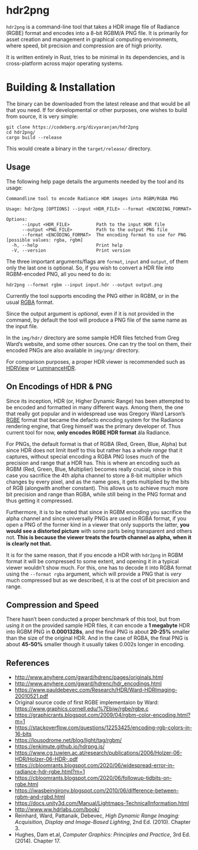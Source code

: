 # hdr2png

`hdr2png` is a command-line tool that takes a HDR image file of Radiance (RGBE) format and encodes into a 8-bit RGBM/A PNG file. It is primarily for asset creation and management in graphical computing environments, where speed, bit precision and compression are of high priority.

It is written entirely in Rust, tries to be minimal in its dependencies, and is cross-platform across major operating systems.

# Building & Installation

The binary can be downloaded from the latest release and that would be all that you need. If for developmental or other purposes, one wishes to build from source, it is very simple:

```
git clone https://codeberg.org/divyaranjan/hdr2png
cd hdr2png/
cargo build --release
```
This would create a binary in the `target/release/` directory.

## Usage

The following help page details the arguments needed by the tool and its usage:

```
Commandline tool to encode Radiance HDR images into RGBM/RGBA PNG

Usage: hdr2png [OPTIONS] --input <HDR_FILE> --format <ENCODING_FORMAT>

Options:
      --input <HDR_FILE>          Path to the input HDR file
      --output <PNG_FILE>         Path to the output PNG file
      --format <ENCODING_FORMAT>  The encoding format to use for PNG [possible values: rgba, rgbm]
  -h, --help                      Print help
  -V, --version                   Print version
```

The three important arguments/flags are `format`, `input` and `output`, of them only the last one is optional. So, if you wish to convert a HDR file into RGBM-encoded PNG, all you need to do is:

```
hdr2png --format rgbm --input input.hdr --output output.png
```

Currently the tool supports encoding the PNG either in RGBM, or in the usual [RGBA](https://en.wikipedia.org/wiki/RGBA_color_model) format.

Since the output argument is _optional_, even if it is not provided in the command, by default the tool will produce a PNG file of the same name as the input file.

In the `img/hdr/` directory are some sample HDR files fetched from Greg Ward’s website, and some other sources. One can try the tool on them, their encoded PNGs are also available in `img/png/` directory.

For comparison purposes, a proper HDR viewer is recommended such as [HDRView](https://wkjarosz.github.io/hdrview/) or [LuminanceHDR](https://github.com/LuminanceHDR/LuminanceHDR).

## On Encodings of HDR & PNG

Since its inception, HDR (or, Higher Dynamic Range) has been attempted to be encoded and formatted in many different ways. Among them, the one that really got popular and in widespread use was Gregory Ward Larson’s [RGBE](https://en.wikipedia.org/wiki/RGBE_image_format) format that became the defacto encoding system for the Radiance rendering engine, that Greg himself was the primary developer of. Thus current tool for now, **only encodes RGBE HDR format** ála Radiance.

For PNGs, the default format is that of RGBA (Red, Green, Blue, Alpha) but since HDR does not limit itself to this but rather has a whole _range_ that it captures, without special encoding a RGBA PNG loses much of the precision and range that a HDR has. This is where an encoding such as RGBM (Red, Green, Blue, Multiplier) becomes really crucial, since in this case you sacrifice the 4th alpha channel to store a 8-bit multiplier which changes by every pixel, and as the name goes, it gets multiplied by the bits of RGB (alongwith another constant). This allows us to achieve much more bit precision and range than RGBA, while still being in the PNG format and thus getting it compressed.

Furthermore, it is to be noted that since in RGBM encoding you sacrifice the alpha channel and since universally PNGs are used in RGBA format, if you open a PNG of the former kind in a viewer that only supports the latter, **you would see a distorted picture** with some parts being transparent and others not. **This is because the viewer treats the fourth channel as alpha, when it is clearly not that.**

It is for the same reason, that if you encode a HDR with `hdr2png` in RGBM format it will be compressed to some extent, and opening it in a typical viewer wouldn’t show much. For this, one has to decode it into RGBA format using the `--format rgba` argument, which will provide a PNG that is _very_ much compressed but as we described, it is at the cost of bit precision and range.

## Compression and Speed

There hasn’t been conducted a proper benchmark of this tool, but from using it on the provided sample HDR files, it can encode a **1 megabyte** HDR into RGBM PNG in **0.0001328s**, and the final PNG is about **20-25%** smaller than the size of the original HDR. And in the case of RGBA, the final PNG is about **45-50%** smaller though it usually takes 0.002s longer in encoding.

## References

- http://www.anyhere.com/gward/hdrenc/pages/originals.html
- http://www.anyhere.com/gward/hdrenc/hdr_encodings.html
- https://www.pauldebevec.com/Research/HDR/Ward-HDRImaging-20010521.pdf
- Original source code of first RGBE implementaion by Ward: https://www.graphics.cornell.edu/%7Ebjw/rgbe/rgbe.c
- https://graphicrants.blogspot.com/2009/04/rgbm-color-encoding.html?m=1
- https://stackoverflow.com/questions/12253425/encoding-rgb-colors-in-16-bits
- https://lousodrome.net/blog/light/tag/rgbm/
- https://enkimute.github.io/hdrpng.js/
- https://www.cg.tuwien.ac.at/research/publications/2006/Holzer-06-HDR/Holzer-06-HDR-.pdf
- https://cbloomrants.blogspot.com/2020/06/widespread-error-in-radiance-hdr-rgbe.html?m=1
- https://cbloomrants.blogspot.com/2020/06/followup-tidbits-on-rgbe.html
- https://iwasbeingirony.blogspot.com/2010/06/difference-between-rgbm-and-rgbd.html
- https://docs.unity3d.com/Manual/Lightmaps-TechnicalInformation.html
- http://www.ww.hdrlabs.com/book/
- Reinhard, Ward, Pattanaik, Debevec, _High Dynamic Range Imaging: Acquisition, Display and Image-Based Lighting_, 2nd Ed. (2010). Chapter 3.
- Hughes, Dam et.al, _Computer Graphics: Principles and Practice_, 3rd Ed. (2014). Chapter 17.
